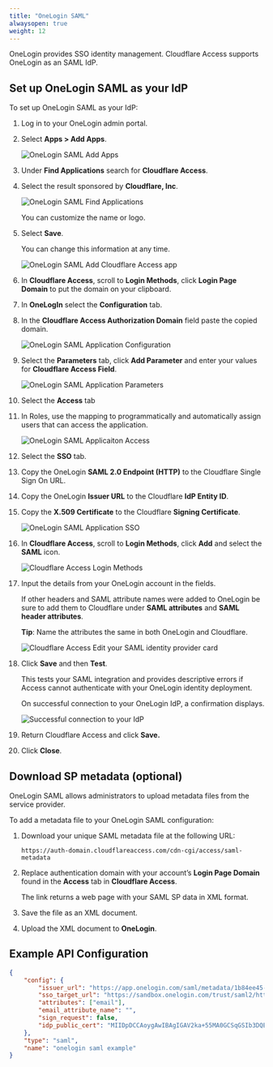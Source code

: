 ```yaml
---
title: "OneLogin SAML"
alwaysopen: true
weight: 12
---
```

OneLogin provides SSO identity management. Cloudflare Access supports OneLogin as an SAML IdP.

## Set up OneLogin SAML as your IdP

To set up OneLogin SAML as your IdP:

1. Log in to your OneLogin admin portal.
1. Select  **Apps > Add Apps**.

    ![OneLogin SAML Add Apps](../static/onelogin/onelogin-saml-1.png)

1. Under **Find Applications** search for **Cloudflare Access**.
1. Select the result sponsored by **Cloudflare, Inc**.

    ![OneLogin SAML Find Applications](../static/onelogin/onelogin-saml-2.png)

    You can customize the name or logo.

1. Select **Save**.

    You can change this information at any time.

    ![OneLogin SAML Add Cloudflare Access app](../static/onelogin/onelogin-saml-3.png)

1. In **Cloudflare Access**, scroll to **Login Methods**, click **Login Page Domain** to put the domain on your clipboard.
1. In **OneLogIn** select the **Configuration** tab.
1. In the **Cloudflare Access Authorization Domain** field paste the copied domain.

    ![OneLogin SAML Application Configuration](../static/onelogin/onelogin-saml-4.png)

1. Select the **Parameters** tab, click **Add Parameter** and enter your values for **Cloudflare Access Field**.

    ![OneLogin SAML Application Parameters](../static/onelogin/onelogin-saml-5.png)

1. Select the **Access** tab
1. In Roles, use the mapping to programmatically and automatically assign users that can access the application.

    ![OneLogin SAML Applicaiton Access](../static/onelogin/onelogin-saml-6.png)

1. Select the **SSO** tab.
1. Copy the OneLogin **SAML 2.0 Endpoint (HTTP)** to the Cloudflare Single Sign On URL.
1. Copy the OneLogin **Issuer URL** to the Cloudflare **IdP Entity ID**.
1. Copy the **X.509 Certificate** to the Cloudflare **Signing Certificate**.

    ![OneLogin SAML Application SSO](../static/onelogin/onelogin-saml-7.png)

1. In **Cloudflare Access**, scroll to **Login Methods**, click **Add** and select the **SAML** icon.

    ![Cloudflare Access Login Methods](../static/onelogin/onelogin-saml-8.png)

1. Input the details from your OneLogin account in the fields.

    If other headers and SAML attribute names were added to OneLogin be sure to add them to Cloudflare under **SAML attributes** and  **SAML header attributes**.

    **Tip**: Name the attributes the same in both OneLogin and Cloudflare.

    ![Cloudflare Access Edit your SAML identity provider card](../static/onelogin/onelogin-saml-9.png)

1. Click **Save** and then **Test**.

    This tests your SAML integration and provides descriptive errors if Access cannot authenticate with your OneLogin identity deployment.

    On successful connection to your OneLogin IdP, a confirmation displays.

    ![Successful connection to your IdP](../static/onelogin/onelogin-saml-10.png)

1. Return Cloudflare Access and click **Save.**
1. Click **Close**.

## Download SP metadata (optional)

OneLogin SAML allows administrators to upload metadata files from the service provider.

To add a metadata file to your OneLogin SAML configuration:

1. Download your unique SAML metadata file at the following URL:

    ```shell
    https://auth-domain.cloudflareaccess.com/cdn-cgi/access/saml-metadata
    ```

1. Replace authentication domain with your account’s **Login Page Domain** found in the **Access** tab in **Cloudflare Access**.

    The link returns a web page with your SAML SP data in XML format.

1. Save the file as an XML document.
1. Upload the XML document to **OneLogin**.

## Example API Configuration

```json
{
    "config": {
        "issuer_url": "https://app.onelogin.com/saml/metadata/1b84ee45-d4fa-4373-8853-abz438942123",
        "sso_target_url": "https://sandbox.onelogin.com/trust/saml2/http-post/sso/123456",
        "attributes": ["email"],
        "email_attribute_name": "",
        "sign_request": false,
        "idp_public_cert": "MIIDpDCCAoygAwIBAgIGAV2ka+55MA0GCSqGSIb3DQEBCwUAMIGSMQswCQYDVQQGEwJVUzETMBEG\nA1UEC.....GF/Q2/MHadws97cZg\nuTnQyuOqPuHbnN83d/2l1NSYKCbHt24o"
    },
    "type": "saml",
    "name": "onelogin saml example"
}
```
